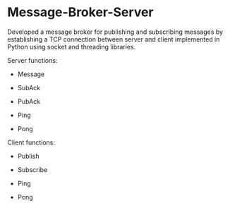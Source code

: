 # Message-Broker-Server
Developed a message broker for publishing and subscribing messages by establishing a TCP connection between server and client implemented in Python using socket and threading libraries.


Server functions:

- Message

- SubAck

- PubAck

- Ping

- Pong

Client functions:

- Publish

- Subscribe

- Ping 

- Pong
